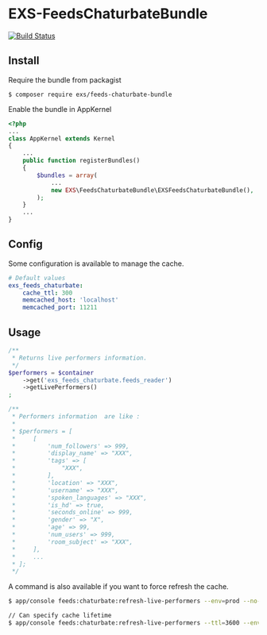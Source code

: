 # EXS-FeedsChaturbateBundle

[![Build Status](https://travis-ci.org/ExSituMarketing/EXS-Feeds-ChaturbateBundle.svg?branch=master)](https://travis-ci.org/ExSituMarketing/EXS-Feeds-ChaturbateBundle)

## Install

Require the bundle from packagist

```
$ composer require exs/feeds-chaturbate-bundle
```

Enable the bundle in AppKernel

```php
<?php
...
class AppKernel extends Kernel
{
    ...
    public function registerBundles()
    {
        $bundles = array(
            ...
            new EXS\FeedsChaturbateBundle\EXSFeedsChaturbateBundle(),
        );
    }
    ...
}
```

## Config

Some configuration is available to manage the cache.

```yml
# Default values
exs_feeds_chaturbate:
    cache_ttl: 300
    memcached_host: 'localhost'
    memcached_port: 11211
```

## Usage

```php
/**
 * Returns live performers information.
 */
$performers = $container
    ->get('exs_feeds_chaturbate.feeds_reader')
    ->getLivePerformers()
;

/**
 * Performers information  are like :
 *
 * $performers = [
 *     [
 *         'num_followers' => 999,
 *         'display_name' => "XXX",
 *         'tags' => [
 *             "XXX",
 *         ],
 *         'location' => "XXX",
 *         'username' => "XXX",
 *         'spoken_languages' => "XXX",
 *         'is_hd' => true,
 *         'seconds_online' => 999,
 *         'gender' => "X",
 *         'age' => 99,
 *         'num_users' => 999,
 *         'room_subject' => "XXX",
 *     ],
 *     ...
 * ];
 */
```

A command is also available if you want to force refresh the cache.

```bash
$ app/console feeds:chaturbate:refresh-live-performers --env=prod --no-debug

// Can specify cache lifetime
$ app/console feeds:chaturbate:refresh-live-performers --ttl=3600 --env=prod --no-debug
```
